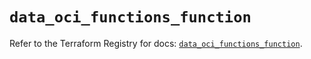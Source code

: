 # `data_oci_functions_function`

Refer to the Terraform Registry for docs: [`data_oci_functions_function`](https://registry.terraform.io/providers/hashicorp/oci/7.19.0/docs/data-sources/functions_function).
